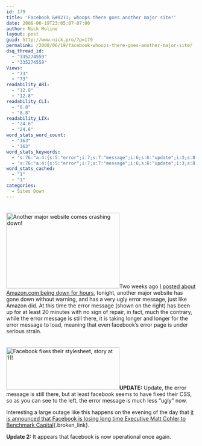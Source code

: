 ```yaml
---
id: 179
title: 'Facebook &#8211; whoops there goes another major site!'
date: 2008-06-19T23:05:07-07:00
author: Nick Moline
layout: post
guid: http://www.nick.pro/?p=179
permalink: /2008/06/19/facebook-whoops-there-goes-another-major-site/
dsq_thread_id:
  - "335274559"
  - "335274559"
Views:
  - "73"
  - "73"
readability_ARI:
  - "12.8"
  - "12.8"
readability_CLI:
  - "8.8"
  - "8.8"
readability_LIX:
  - "24.6"
  - "24.6"
word_stats_word_count:
  - "163"
  - "163"
word_stats_keywords:
  - 's:76:"a:4:{s:5:"error";i:7;s:7:"message";i:6;s:6:"update";i:3;s:8:"facebook";i:3;}";'
  - 's:76:"a:4:{s:5:"error";i:7;s:7:"message";i:6;s:6:"update";i:3;s:8:"facebook";i:3;}";'
word_stats_cached:
  - "1"
  - "1"
categories:
  - Sites Down
---
```

[<img src="https://i0.wp.com/www.nick.pro/wp-content/uploads/2008/06/region-capture-11-300x201.png?resize=300%2C201&#038;ssl=1" alt="Another major website comes crashing down!" title="Facebook Down!" width="300" height="201" class="alignright size-medium wp-image-180" style="margin-top:20px" data-recalc-dims="1" />](https://i0.wp.com/www.nick.pro/wp-content/uploads/2008/06/region-capture-11.png?ssl=1)Two weeks ago [I posted about Amazon.com being down for hours](https://www.nick.pro/2008/06/06/amazon-down-but-not-out/), tonight, another major website has gone down without warning, and has a very ugly error message, just like Amazon did. At this time the error message (shown on the right) has been up for at least 20 minutes with no sign of repair, in fact, much the contrary, while the error message is still there, it is taking longer and longer for the error message to load, meaning that even facebook&#8217;s error page is under serious strain.

[<img src="https://i2.wp.com/www.nick.pro/wp-content/uploads/2008/06/region-capture-12-300x113.png?resize=300%2C113&#038;ssl=1" alt="Facebook fixes their stylesheet, story at 11!" title="Facebook fixes their stylesheet, story at 11!" width="300" height="113" class="alignleft size-medium wp-image-181" style="margin-top:20px" data-recalc-dims="1" />](https://i0.wp.com/www.nick.pro/wp-content/uploads/2008/06/region-capture-12.png?ssl=1)**UPDATE:** Update, the error message is still there, but at least facebook seems to have fixed their CSS, so as you can see to the left, the error message is much less &#8220;ugly&#8221; now.

Interesting a large outage like this happens on the evening of the day that [it is announced that Facebook is losing long time Executive Matt Cohler to Benchmark Capital](http://www.alleyinsider.com/2008/6/facebook_loses_long_time_exec){.broken_link}.

**Update 2:** It appears that facebook is now operational once again.